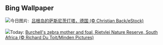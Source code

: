 ## Bing Wallpaper
![](https://www.bing.com/th?id=OHR.HalbinselJasmund_ZH-CN2110869056_UHD.jpg&w=1000)今日图片: &nbsp;[吕根岛的萨斯尼茨灯塔，德国 (© Christian Back/eStock)](https://www.bing.com/th?id=OHR.HalbinselJasmund_ZH-CN2110869056_UHD.jpg)
<br><br/>
![](https://www.bing.com/th?id=OHR.ZebraMother_EN-US7544209908_UHD.jpg&w=1000)Today: [Burchell's zebra mother and foal, Rietvlei Nature Reserve, South Africa (© Richard Du Toit/Minden Pictures)](https://www.bing.com/th?id=OHR.ZebraMother_EN-US7544209908_UHD.jpg)
<br><br/>
